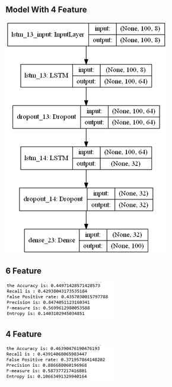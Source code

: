 ## Model With 4 Feature
![alt text](model.png)

## 6 Feature
![alt text](Result.png)

## 4 Feature
![alt text](Result2.png)
